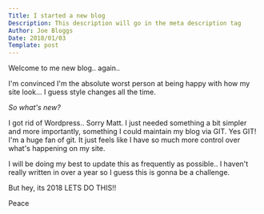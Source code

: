 ```yaml
---
Title: I started a new blog
Description: This description will go in the meta description tag
Author: Joe Bloggs
Date: 2018/01/03
Template: post
---
```


Welcome to me new blog.. again..

I'm convinced I'm the absolute worst person at being happy with how my site look... I guess style changes all the time. 

*So what's new?*

I got rid of Wordpress.. Sorry Matt.
I just needed something a bit simpler and more importantly, something I could maintain my blog via GIT. Yes GIT! 
I'm a huge fan of git. 
It just feels like I have so much more control over what's happening on my site.

I will be doing my best to update this as frequently as possible.. I haven't really written in over a year so I guess this is gonna be a challenge. 

But hey, its 2018 LETS DO THIS!!

Peace